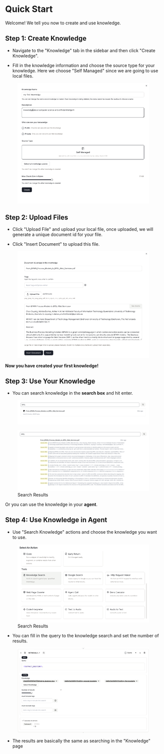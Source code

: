 # Quick Start

Welcome! We tell you now to create and use knowledge.

## Step 1: Create Knowledge

* Navigate to the "Knowledge" tab in the sidebar and then click "Create Knowledge".

* Fill in the knowledge information and choose the source type for your knowledge. Here we choose "Self Managed" since we are going to use local files.

<figure><img src="../images/create-knowledge.png" alt=""></figure>


## Step 2: Upload Files

* Click "Upload File" and upload your local file, once uploaded, we will generate a unique document id for your file.

* Click "Insert Document" to upload this file.

<figure><img src="../images/upload-file.png" alt=""></figure>

**Now you have created your first knowledge!**

## Step 3: Use Your Knowledge

* You can search knowledge in the **search box** and hit enter. 

<figure><img src="../images/use-knowledge-1.png" alt=""></figure>

<figure><img src="../images/use-knowledge-2.png" alt=""><figcaption>Search Results</figcaption></figure>

Or you can use the knowledge in your **agent**. 

## Step 4: Use Knowledge in Agent

* Use "Search Knowledge" actions and choose the knowledge you want to use.

<figure><img src="../images/use-knowledge-3.png" alt=""><figcaption>Search Results</figcaption></figure>

* You can fill in the query to the knowledge search and set the number of results.

<figure><img src="../images/use-knowledge-4.png" alt=""></figure>

* The results are basically the same as searching in the "Knowledge" page





